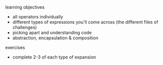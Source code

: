 learning objectives
* all operators individually
* different types of expressions you'll come across (the different files of challenges)
* picking apart and understanding code
* abstraction, encapsulation & composition

exercises
* complete 2-3 of each type of expansion